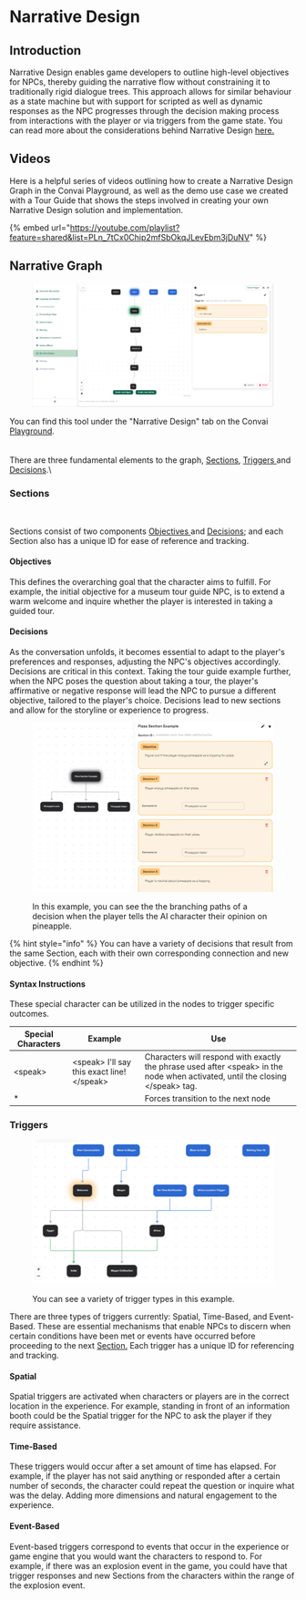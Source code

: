 # Narrative Design

## Introduction

Narrative Design enables game developers to outline high-level objectives for NPCs, thereby guiding the narrative flow without constraining it to traditionally rigid dialogue trees. This approach allows for similar behaviour as a state machine but with support for scripted as well as dynamic responses as the NPC progresses through the decision making process from interactions with the player or via triggers from the game state. You can read more about the considerations behind Narrative Design [here.](https://convai.com/blog/convai-narrative-design)

## Videos

Here is a helpful series of videos outlining how to create a Narrative Design Graph in the Convai Playground, as well as the demo use case we created with a Tour Guide that shows the steps involved in creating your own Narrative Design solution and implementation.

{% embed url="https://youtube.com/playlist?feature=shared&list=PLn_7tCx0Chip2mfSbOkqJLevEbm3jDuNV" %}

## Narrative Graph

<figure><img src="../../../.gitbook/assets/image (355).png" alt=""><figcaption></figcaption></figure>

You can find this tool under the "Narrative Design" tab on the Convai [Playground](../../playground-walkthrough.md).\
\
\
There are three fundamental elements to the graph, [Sections](./#sections), [Triggers ](./#triggers)and [Decisions](./#decisions).\


### Sections

<figure><img src="https://lh7-us.googleusercontent.com/deI0u_G_0x9SW1UXR_KrctHYu6EwhyI8Q-9zYfYD_WYJZbBFngMNX7nhZNGiSzpzTmti9BJEnO0Dtk9tSBfAV7vcl42Co9AFblg1bSlH4inaqFqZbTQUW3SPQ0sgtI_VZF_dHimLiHCihtFErYfU20E" alt=""><figcaption></figcaption></figure>

Sections consist of two components [Objectives ](./#objectives)and [Decisions](./#decisions); and each Section also has a unique ID for ease of reference and tracking.&#x20;

#### Objectives

This defines the overarching goal that the character aims to fulfill. For example, the initial objective for a museum tour guide NPC, is to extend a warm welcome and inquire whether the player is interested in taking a guided tour.

#### Decisions

As the conversation unfolds, it becomes essential to adapt to the player's preferences and responses, adjusting the NPC's objectives accordingly. Decisions are critical in this context. Taking the tour guide example further, when the NPC poses the question about taking a tour, the player's affirmative or negative response will lead the NPC to pursue a different objective, tailored to the player's choice. Decisions lead to new sections and allow for the storyline or experience to progress.

<figure><img src="../../../.gitbook/assets/image (358).png" alt=""><figcaption><p>In this example, you can see the the branching paths of a decision when the player tells the AI character their opinion on pineapple.</p></figcaption></figure>

{% hint style="info" %}
You can have a variety of decisions that result from the same Section, each with their own corresponding connection and new objective.
{% endhint %}

#### Syntax Instructions

These special character can be utilized in the nodes to trigger specific outcomes.

| Special Characters | Example                                      | Use                                                                                                                               |
| ------------------ | -------------------------------------------- | --------------------------------------------------------------------------------------------------------------------------------- |
| \<speak>           | \<speak> I'll say this exact line! \</speak> | Characters will respond with exactly the phrase used after \<speak> in the node when activated, until the closing \</speak> tag.  |
| \*                 |                                              | Forces transition to the next node                                                                                                |

### Triggers

<figure><img src="../../../.gitbook/assets/image (359).png" alt=""><figcaption><p>You can see a variety of trigger types in this example.</p></figcaption></figure>

There are three types of triggers currently: Spatial, Time-Based, and Event-Based. These are essential mechanisms that enable NPCs to discern when certain conditions have been met or events have occurred before proceeding to the next [Section.](./#sections) Each trigger has a unique ID for referencing and tracking.

#### Spatial

Spatial triggers are activated when characters or players are in the correct location in the experience. For example, standing in front of an information booth could be the Spatial trigger for the NPC to ask the player if they require assistance.

#### Time-Based

These triggers would occur after a set amount of time has elapsed. For example, if the player has not said anything or responded after a certain number of seconds, the character could repeat the question or inquire what was the delay. Adding more dimensions and natural engagement to the experience.

#### Event-Based

Event-based triggers correspond to events that occur in the experience or game engine that you would want the characters to respond to. For example, if there was an explosion event in the game, you could have that trigger responses and new Sections from the characters within the range of the explosion event.

